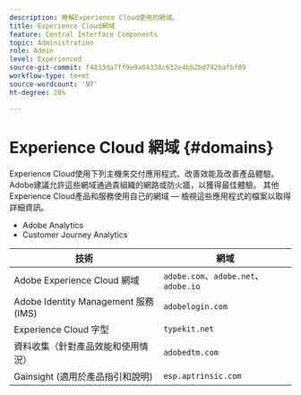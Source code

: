 ```yaml
---
description: 瞭解Experience Cloud使用的網域。
title: Experience Cloud網域
feature: Central Interface Components
topic: Administration
role: Admin
level: Experienced
source-git-commit: f4833da7ff9e9a04338c632e4bb2bd742bafbf09
workflow-type: tm+mt
source-wordcount: '97'
ht-degree: 28%

---
```


# Experience Cloud 網域 {#domains}

Experience Cloud使用下列主機來交付應用程式、改善效能及改善產品體驗。 Adobe建議允許這些網域通過貴組織的網路或防火牆，以獲得最佳體驗。 其他Experience Cloud產品和服務使用自己的網域 — 檢視這些應用程式的檔案以取得詳細資訊。

* Adobe Analytics
* Customer Journey Analytics

| 技術 | 網域 |
| --- | --- |
| Adobe Experience Cloud 網域 | `adobe.com`、`adobe.net`、`adobe.io` |
| Adobe Identity Management 服務 (IMS) | `adobelogin.com` |
| Experience Cloud 字型 | `typekit.net` |
| 資料收集（針對產品效能和使用情況） | `adobedtm.com` |
| Gainsight (適用於產品指引和說明) | `esp.aptrinsic.com` |
